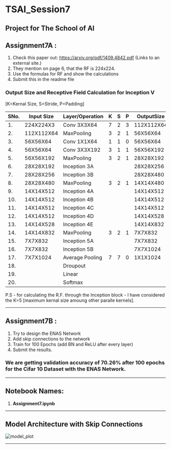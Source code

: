 # TSAI_Session7

Project  for The School of AI
---------------------------------------------------------------------------------------
## **Assignment7A :**

1. Check this paper out: https://arxiv.org/pdf/1409.4842.pdf (Links to an external site.)
2. They mention on page 6, that the RF is 224x224. 
3. Use the formulas for RF and show the calculations
4. Submit this in the readme file

### **Output Size and Receptive Field Calculation for Inception V**

[K=Kernal Size, S=Stride, P=Padding]

| SNo. | Input Size   | Layer/Operation | K | S | P | OutputSize   | Jin  | RF      |
| ---  | ---          | ---             |---|---|---| ---          | ---  | ---     |
| 1.   | 224X224X3    | Conv 3X3X64     | 7 | 2 | 3 | 112X112X64   | 1    | 7X7     |
| 2.   | 112X112X64   | MaxPooling      | 3 | 2 | 1 | 56X56X64     | 2    | 11X11   |
| 3.   | 56X56X64     | Conv 1X1X64     | 1 | 1 | 0 | 56X56X64     | 4    | 11X11   |
| 4.   | 56X56X64     | Conv 3X3X192    | 3 | 1 | 1 | 56X56X192    | 4    | 19X19   |
| 5.   | 56X56X192    | MaxPooling      | 3 | 2 | 1 | 28X28X192    | 4    | 27X27   |
| 6.   | 28X28X192    | Inception 3A    |   |   |   | 28X28X256    | 8    | 59X59   |
| 7.   | 28X28X256    | Inception 3B    |   |   |   | 28X28X480    | 8    | 91X91   |
| 8.   | 28X28X480    | MaxPooling      | 3 | 2 | 1 | 14X14X480    | 8    | 95X95   |
| 9.   | 14X14X512    | Inception 4A    |   |   |   | 14X14X512    | 16   | 159X159 |
| 10.  | 14X14X512    | Inception 4B    |   |   |   | 14X14X512    | 16   | 223X223 |
| 11.  | 14X14X512    | Inception 4C    |   |   |   | 14X14X512    | 16   | 287X287 |
| 12.  | 14X14X512    | Inception 4D    |   |   |   | 14X14X528    | 16   | 351X351 |
| 13.  | 14X14X528    | Inception 4E    |   |   |   | 14X14X832    | 16   | 451X451 |
| 14.  | 14X14X832    | MaxPooling      | 3 | 2 | 1 | 7X7X832      | 16   | 483X483 |
| 15.  | 7X7X832      | Inception 5A    |   |   |   | 7X7X832      | 32   | 611X611 |
| 16.  | 7X7X832      | Inception 5B    |   |   |   | 7X7X1024     | 32   | 739X739 |
| 17.  | 7X7X1024     | Average Pooling | 7 | 7 | 0 | 1X1X1024     | 224  |         |
| 18.  |              | Droupout        |   |   |   |              | 224  |         |
| 19.  |              | Linear          |   |   |   |              | 224  |         |
| 20.  |              | Softmax         |   |   |   |              | 224  |         |

P.S - for calculating the R.F. through the Inception block - I have considered the K=5 [maximum kernal size amoung other paralle kernels].

---------------------------------------------------------------------------------------

## **Assignment7B :**

1. Try to design the ENAS Network
2. Add skip connections to the network
3. Train for 100 Epochs (add BN and ReLU after every layer)
4. Submit the results.

### We are getting validation **accuracy of 70.26%** after 100 epochs for the Cifar 10 Dataset with the ENAS Network.

--------------------------------------------------------------------------------------
## Notebook Names: 
1. **Assignment7.ipynb**

--------------------------------------------------------------------------------------

## Model Architecture with Skip Connections
![model_plot](https://user-images.githubusercontent.com/15984084/64485579-78ec4200-d240-11e9-9b78-bf024628b8a6.png)

--------------------------------------------------------------------------------------




